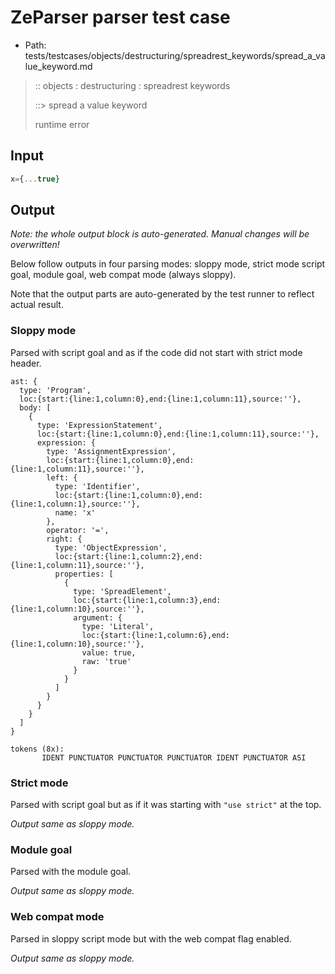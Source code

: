 # ZeParser parser test case

- Path: tests/testcases/objects/destructuring/spreadrest_keywords/spread_a_value_keyword.md

> :: objects : destructuring : spreadrest keywords
>
> ::> spread a value keyword
>
> runtime error

## Input

`````js
x={...true}
`````

## Output

_Note: the whole output block is auto-generated. Manual changes will be overwritten!_

Below follow outputs in four parsing modes: sloppy mode, strict mode script goal, module goal, web compat mode (always sloppy).

Note that the output parts are auto-generated by the test runner to reflect actual result.

### Sloppy mode

Parsed with script goal and as if the code did not start with strict mode header.

`````
ast: {
  type: 'Program',
  loc:{start:{line:1,column:0},end:{line:1,column:11},source:''},
  body: [
    {
      type: 'ExpressionStatement',
      loc:{start:{line:1,column:0},end:{line:1,column:11},source:''},
      expression: {
        type: 'AssignmentExpression',
        loc:{start:{line:1,column:0},end:{line:1,column:11},source:''},
        left: {
          type: 'Identifier',
          loc:{start:{line:1,column:0},end:{line:1,column:1},source:''},
          name: 'x'
        },
        operator: '=',
        right: {
          type: 'ObjectExpression',
          loc:{start:{line:1,column:2},end:{line:1,column:11},source:''},
          properties: [
            {
              type: 'SpreadElement',
              loc:{start:{line:1,column:3},end:{line:1,column:10},source:''},
              argument: {
                type: 'Literal',
                loc:{start:{line:1,column:6},end:{line:1,column:10},source:''},
                value: true,
                raw: 'true'
              }
            }
          ]
        }
      }
    }
  ]
}

tokens (8x):
       IDENT PUNCTUATOR PUNCTUATOR PUNCTUATOR IDENT PUNCTUATOR ASI
`````

### Strict mode

Parsed with script goal but as if it was starting with `"use strict"` at the top.

_Output same as sloppy mode._

### Module goal

Parsed with the module goal.

_Output same as sloppy mode._

### Web compat mode

Parsed in sloppy script mode but with the web compat flag enabled.

_Output same as sloppy mode._
